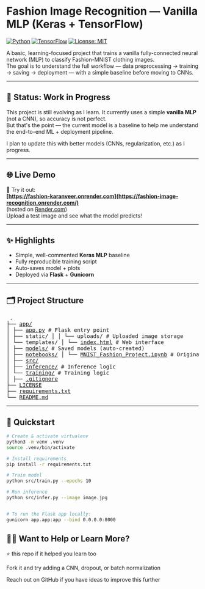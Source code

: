 # Fashion Image Recognition — Vanilla MLP (Keras + TensorFlow)

[![Python](https://img.shields.io/badge/python-3.9%2B-blue.svg)](https://www.python.org/)
[![TensorFlow](https://img.shields.io/badge/TensorFlow-2.x-orange.svg)](https://www.tensorflow.org/)
[![License: MIT](https://img.shields.io/badge/License-MIT-green.svg)](LICENSE)


A basic, learning-focused project that trains a vanilla fully-connected neural network (MLP) to classify Fashion-MNIST clothing images.  
The goal is to understand the full workflow — data preprocessing → training → saving → deployment — with a simple baseline before moving to CNNs.

---

## 🧪 Status: Work in Progress

This project is still evolving as I learn. It currently uses a simple **vanilla MLP** (not a CNN), so accuracy is not perfect.  
But that's the point — the current model is a baseline to help me understand the end-to-end ML + deployment pipeline.

I plan to update this with better models (CNNs, regularization, etc.) as I progress.

---

## 🌐 Live Demo

🚀 Try it out:  
**[https://fashion-karanveer.onrender.com](https://fashion-image-recognition.onrender.com/)**  
(hosted on [Render.com](https://render.com))  
Upload a test image and see what the model predicts!

---

## ✨ Highlights

- Simple, well-commented **Keras MLP** baseline
- Fully reproducible training script
- Auto-saves model + plots
- Deployed via **Flask** + **Gunicorn**


---

## 🗂️ Project Structure
<pre> . 
├── <a href="https://github.com/sidhu66/fashion-image-recognition/tree/main/app">app/</a> 
│ ├── <a href="https://github.com/sidhu66/fashion-image-recognition/blob/main/app/app.py">app.py</a> # Flask entry point 
│ ├── static/ │ │ └── uploads/ # Uploaded image storage 
│ └── templates/ │ └── <a href="https://github.com/sidhu66/fashion-image-recognition/blob/main/app/templates/index.html">index.html</a> # Web interface 
│ ├── <a href="https://github.com/sidhu66/fashion-image-recognition/tree/main/models">models/</a> # Saved models (auto-created) 
│ ├── <a href="https://github.com/sidhu66/fashion-image-recognition/tree/main/notebooks">notebooks/</a> │ └── <a href="https://github.com/sidhu66/fashion-image-recognition/blob/main/notebooks/MNIST_Fashion_Project.ipynb">MNIST_Fashion_Project.ipynb</a> # Original notebook 
│ ├── <a href="https://github.com/sidhu66/fashion-image-recognition/tree/main/src">src/</a> 
│ ├── <a href="https://github.com/sidhu66/fashion-image-recognition/tree/main/src/inference">inference/</a> # Inference logic 
│ └── <a href="https://github.com/sidhu66/fashion-image-recognition/tree/main/src/training">training/</a> # Training logic 
│ ├── <a href="https://github.com/sidhu66/fashion-image-recognition/blob/main/.gitignore">.gitignore</a> 
├── <a href="https://github.com/sidhu66/fashion-image-recognition/blob/main/LICENSE">LICENSE</a> 
├── <a href="https://github.com/sidhu66/fashion-image-recognition/blob/main/requirements.txt">requirements.txt</a> 
└── <a href="https://github.com/sidhu66/fashion-image-recognition/blob/main/README.md">README.md</a> </pre>


---

## 🚀 Quickstart

```bash
# Create & activate virtualenv
python3 -m venv .venv
source .venv/bin/activate

# Install requirements
pip install -r requirements.txt

# Train model
python src/train.py --epochs 10 

# Run inference
python src/infer.py --image image.jpg


# To run the Flask app locally:
gunicorn app.app:app --bind 0.0.0.0:8000
```

## 🙋‍♂️ Want to Help or Learn More?

⭐ this repo if it helped you learn too

Fork it and try adding a CNN, dropout, or batch normalization

Reach out on GitHub if you have ideas to improve this further
